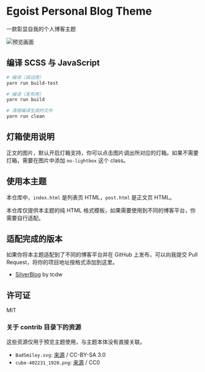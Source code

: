 # Egoist Personal Blog Theme

一款彰显自我的个人博客主题

![预览画面](https://i.loli.net/2018/06/02/5b1254453e35f.png)

## 编译 SCSS 与 JavaScript

```bash
# 编译（调试用）
yarn run build-test

# 编译（发布用）
yarn run build

# 清理编译生成的文件
yarn run clean
```

## 灯箱使用说明

正文的图片，默认开启灯箱支持，你可以点击图片调出所对应的灯箱。如果不需要灯箱，需要在图片中添加 `no-lightbox` 这个 class。

## 使用本主题

本仓库中，`index.html` 是列表页 HTML，`post.html` 是正文页 HTML。

本仓库仅提供本主题的纯 HTML 格式模板，如果需要使用到不同的博客平台，你需要自行适配。

## 适配完成的版本

如果你将本主题适配到了不同的博客平台并在 GitHub 上发布，可以向我提交 Pull Request，将你的项目地址按格式添加到这里。

* [SilverBlog](https://github.com/SilverBlogTheme/egoist) by tcdw

## 许可证

MIT

### 关于 contrib 目录下的资源

这些资源仅用于预览主题使用，与主题本体没有直接关联。

* `BadSmiley.svg`: [来源](https://commons.wikimedia.org/wiki/File:BadSmiley.svg) / CC-BY-SA 3.0
* `cube-402231_1920.png`: [来源](https://pixabay.com/zh/%E5%A4%9A%E7%BB%B4%E6%95%B0%E6%8D%AE%E9%9B%86-%E6%A8%A1%E5%BC%8F-%E6%97%A0%E7%BC%9D-%E7%93%A6-%E7%BA%A2%E8%89%B2-%E6%8A%BD%E8%B1%A1-%E7%AB%8B%E6%96%B9%E4%BD%93%E5%9B%BE%E6%A1%88-%E5%85%89%E5%AD%A6%E9%AA%97%E6%A1%88-402231/) / CC0